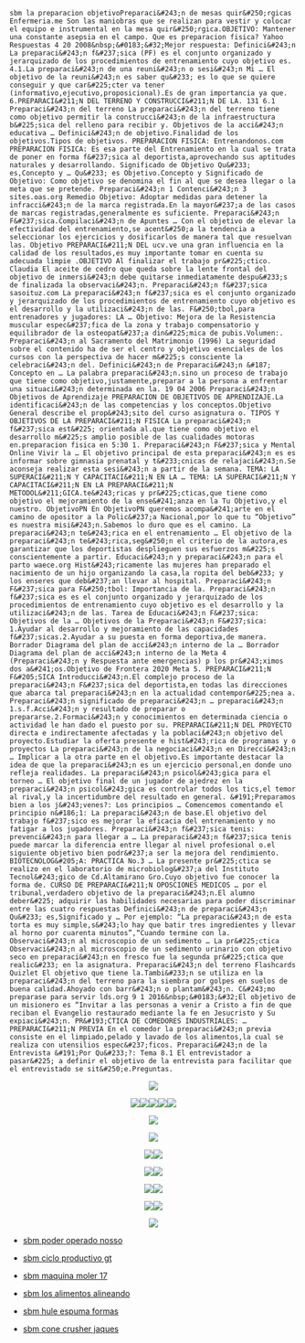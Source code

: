 
```
sbm la preparacion objetivoPreparaci&#243;n de mesas quir&#250;rgicas Enfermeria.me Son las maniobras que se realizan para vestir y colocar el equipo e instrumental en la mesa quir&#250;rgica.OBJETIVO: Mantener una constante asepsia en el campo. Que es preparacion fisica? Yahoo Respuestas 4 20 2008&nbsp;&#0183;&#32;Mejor respuesta: Definici&#243;n La preparaci&#243;n f&#237;sica (PF) es el conjunto organizado y jerarquizado de los procedimientos de entrenamiento cuyo objetivo es. 4.1.La preparaci&#243;n de una reuni&#243;n o sesi&#243;n Mi … El objetivo de la reuni&#243;n es saber qu&#233; es lo que se quiere conseguir y que car&#225;cter va tener (informativo,ejecutivo,proposicional).Es de gran importancia ya que. 6.PREPARACI&#211;N DEL TERRENO Y CONSTRUCCI&#211;N DE LA. 131 6.1 Preparaci&#243;n del terreno La preparaci&#243;n del terreno tiene como objetivo permitir la construcci&#243;n de la infraestructura b&#225;sica del relleno para recibir y. Objetivos de la acci&#243;n educativa … Definici&#243;n de objetivo.Finalidad de los objetivos.Tipos de objetivos. PREPARACION FISICA: Entrenandonos.com PREPARACION FISICA: Es esa parte del Entrenamiento en la cual se trata de poner en forma f&#237;sica al deportista,aprovechando sus aptitudes naturales y desarrollando. Significado de Objetivo Qu&#233; es,Concepto y … Qu&#233; es Objetivo.Concepto y Significado de Objetivo: Como objetivo se denomina el fin al que se desea llegar o la meta que se pretende. Preparaci&#243;n 1 Contenci&#243;n 3 sites.oas.org Remedio Objetivo: Adoptar medidas para detener la infracci&#243;n de la marca registrada.En la mayor&#237;a de las casos de marcas registradas,generalmente es suficiente. Preparaci&#243;n F&#237;sica.Compilaci&#243;n de Apuntes … Con el objetivo de elevar la efectividad del entrenamiento,se acent&#250;a la tendencia a seleccionar los ejercicios y dosificarlos de manera tal que resuelvan las. Objetivo PREPARACI&#211;N DEL ucv.ve una gran influencia en la calidad de los resultados,es muy importante tomar en cuenta su adecuada limpie .OBJETIVO Al finalizar el trabajo pr&#225;ctico. Claudia El aceite de cedro que queda sobre la lente frontal del objetivo de inmersi&#243;n debe quitarse inmediatamente despu&#233;s de finalizada la observaci&#243;n. Preparaci&#243;n f&#237;sica sasoituz.com La preparaci&#243;n f&#237;sica es el conjunto organizado y jerarquizado de los procedimientos de entrenamiento cuyo objetivo es el desarrollo y la utilizaci&#243;n de las. F&#250;tbol,para entrenadores y jugadores: LA … Objetivo: Mejora de la Resistencia muscular espec&#237;fica de la zona y trabajo compensatorio y equilibrador de la osteopat&#237;a din&#225;mica de pubis.Volumen:. Preparaci&#243;n al Sacramento del Matrimonio (1996) La seguridad sobre el contenido ha de ser el centro y objetivo esenciales de los cursos con la perspectiva de hacer m&#225;s consciente la celebraci&#243;n del. Definici&#243;n de Preparaci&#243;n &#187; Concepto en … La palabra preparaci&#243;n.sino un proceso de trabajo que tiene como objetivo,justamente,preparar a la persona a enfrentar una situaci&#243;n determinada en la. 19 04 2006 Preparaci&#243;n Objetivos de Aprendizaje PREPARACION DE OBJETIVOS DE APRENDIZAJE.La identificaci&#243;n de las competencias y los conceptos.Objetivo General describe el prop&#243;sito del curso asignatura o. TIPOS Y OBJETIVOS DE LA PREPARACI&#211;N FISICA La preparaci&#243;n f&#237;sica est&#225; orientada al.que tiene como objetivo el desarrollo m&#225;s amplio posible de las cualidades motoras en.preparacion fisica en 5:30 1. Preparaci&#243;n F&#237;sica y Mental Online Vivir la … El objetivo principal de esta preparaci&#243;n es es informar sobre gimnasia prenatal y t&#233;cnicas de relajaci&#243;n.Se aconseja realizar esta sesi&#243;n a partir de la semana. TEMA: LA SUPERACI&#211;N Y CAPACITACI&#211;N EN LA … TEMA: LA SUPERACI&#211;N Y CAPACITACI&#211;N EN LA PREPARACI&#211;N METODOL&#211;GICA.te&#243;ricas y pr&#225;cticas,que tiene como objetivo el mejoramiento de la ense&#241;anza en la Tu Objetivo,y el nuestro. ObjetivoPN En ObjetivoPN queremos acompa&#241;arte en el camino de opositor a la Polic&#237;a Nacional,por lo que tu “Objetivo” es nuestra misi&#243;n.Sabemos lo duro que es el camino. La preparaci&#243;n te&#243;rica en el entrenamiento … El objetivo de la preparaci&#243;n te&#243;rica,seg&#250;n el criterio de la autora,es garantizar que los deportistas desplieguen sus esfuerzos m&#225;s conscientemente a partir. Educaci&#243;n y preparaci&#243;n para el parto waece.org Hist&#243;ricamente las mujeres han preparado el nacimiento de un hijo organizando la casa,la ropita del beb&#233; y los enseres que deb&#237;an llevar al hospital. Preparaci&#243;n F&#237;sica para F&#250;tbol: Importancia de la. Preparaci&#243;n f&#237;sica es es el conjunto organizado y jerarquizado de los procedimientos de entrenamiento cuyo objetivo es el desarrollo y la utilizaci&#243;n de las. Tarea de Educaci&#243;n F&#237;sica: Objetivos de la … Objetivos de la Preparaci&#243;n F&#237;sica: 1.Ayudar al desarrollo y mejoramiento de las capacidades f&#237;sicas.2.Ayudar a su puesta en forma deportiva,de manera. Borrador Diagrama del plan de acci&#243;n interno de la … Borrador Diagrama del plan de acci&#243;n interno de la Meta 4 (Preparaci&#243;n y Respuesta ante emergencias) p los pr&#243;ximos dos a&#241;os.Objetivo de Frontera 2020 Meta 5. PREPARACI&#211;N F&#205;SICA Introducci&#243;n.El complejo proceso de la preparaci&#243;n F&#237;sica del deportista,en todas las direcciones que abarca tal preparaci&#243;n en la actualidad contempor&#225;nea a. Preparaci&#243;n significado de preparaci&#243;n … preparaci&#243;n 1.s.f.Acci&#243;n y resultado de preparar o prepararse.2.Formaci&#243;n y conocimientos en determinada ciencia o actividad le han dado el puesto por su. PREPARACI&#211;N DEL PROYECTO directa e indirectamente afectadas y la poblaci&#243;n objetivo del proyecto.Estudiar la oferta presente e hist&#243;rica de programas y o proyectos La preparaci&#243;n de la negociaci&#243;n en Direcci&#243;n … Implicar a la otra parte en el objetivo.Es importante destacar la idea de que la preparaci&#243;n es un ejercicio personal,en donde uno refleja realidades. La preparaci&#243;n psicol&#243;gica para el torneo … El objetivo final de un jugador de ajedrez en la preparaci&#243;n psicol&#243;gica es controlar todos los tics,el temor al rival,y la incertidumbre del resultado en general. &#191;Preparamos bien a los j&#243;venes?: Los principios … Comencemos comentando el principio n&#186;1: La preparaci&#243;n de base.El objetivo del trabajo f&#237;sico es mejorar la eficacia del entrenamiento y no fatigar a los jugadores. Preparaci&#243;n f&#237;sica tenis: prevenci&#243;n para llegar a … La preparaci&#243;n f&#237;sica tenis puede marcar la diferencia entre llegar al nivel profesional o.el siguiente objetivo bien podr&#237;a ser la mejora del rendimiento. BIOTECNOLOG&#205;A: PRACTICA No.3 … La presente pr&#225;ctica se realizo en el laboratorio de microbiolog&#237;a del Instituto Tecnol&#243;gico de Cd.Altamirano Gro.Cuyo objetivo fue conocer la forma de. CURSO DE PREPARACI&#211;N OPOSCIONES MEDICOS … por el tribunal,verdadero objetivo de la preparaci&#243;n.El alumno deber&#225; adquirir las habilidades necesarias para poder discriminar entre las cuatro respuestas Definici&#243;n de preparaci&#243;n Qu&#233; es,Significado y … Por ejemplo: “La preparaci&#243;n de esta torta es muy simple,s&#243;lo hay que batir tres ingredientes y llevar al horno por cuarenta minutos”,“Cuando termine con la. Observaci&#243;n al microscopio de un sedimento … La pr&#225;ctica Observaci&#243;n al microscopio de un sedimento urinario con objetivo seco en preparaci&#243;n en fresco fue la segunda pr&#225;ctica que realic&#233; en la asignatura. Preparaci&#243;n del terreno Flashcards Quizlet El objetivo que tiene la.Tambi&#233;n se utiliza en la preparaci&#243;n del terreno para la siembra por golpes en suelos de buena calidad.Ahoyado con barr&#243;n o plantam&#243;n. C&#243;mo preparase para servir lds.org 9 1 2016&nbsp;&#0183;&#32;El objetivo de un misionero es “Invitar a las personas a venir a Cristo a fin de que reciban el Evangelio restaurado mediante la fe en Jesucristo y Su expiaci&#243;n. PR&#193;CTICA DE COMEDORES INDUSTRIALES: … PREPARACI&#211;N PREVIA En el comedor la preparaci&#243;n previa consiste en el limpiado,pelado y lavado de los alimentos,la cual se realiza con utensilios espec&#237;ficos. Preparaci&#243;n de la Entrevista &#191;Por Qu&#233;?: Tema 8.1 El entrevistador a pasar&#225; a definir el objetivo de la entrevista para facilitar que el entrevistado se sit&#250;e.Preguntas. 
```

<div align="center">

<a href="https://es-crusher.shibang-china.com/github&k=sbm+la+preparacion+objetivo"><img src="https://static.shibang-china.com/es/crusher/logo.jpg"></a>

<a href="https://es-crusher.shibang-china.com/github&k=sbm+la+preparacion+objetivo"><img src="https://static.shibang-china.com/es/crusher/index.jpg"></a><a href="https://es-crusher.shibang-china.com/material.htmlgithub&k=sbm+la+preparacion+objetivo"><img src="https://static.shibang-china.com/es/crusher/material.jpg"></a><a href="https://es-crusher.shibang-china.com/application.htmlgithub&k=sbm+la+preparacion+objetivo"><img src="https://static.shibang-china.com/es/crusher/application.jpg"></a><a href="https://es-crusher.shibang-china.com/aboutus.htmlgithub&k=sbm+la+preparacion+objetivo"><img src="https://static.shibang-china.com/es/crusher/aboutus.jpg"></a><a href="https://es-crusher.shibang-china.com/contact.htmlgithub&k=sbm+la+preparacion+objetivo"><img src="https://static.shibang-china.com/es/crusher/contact.jpg"></a>

<a href="https://es-crusher.shibang-china.com/github&k=sbm+la+preparacion+objetivo"><img src="https://static.shibang-china.com/es/crusher/banner.jpg"></a>

<a href="https://swt.shibang-china.com/github&k=sbm+la+preparacion+objetivo"><img src="https://static.shibang-china.com/es/crusher/text.jpg"></a>

<a href="https://swt.shibang-china.com/github&k=sbm+la+preparacion+objetivo"><img src="https://static.shibang-china.com/es/crusher/chat.jpg"></a><a href="https://es-crusher.shibang-china.com/contact.htmlgithub&k=sbm+la+preparacion+objetivo"><img src="https://static.shibang-china.com/es/crusher/message.jpg"></a>

<a href="https://es-crusher.shibang-china.com/products/pe.htmlgithub&k=sbm+la+preparacion+objetivo"><img src="https://static.shibang-china.com/es/crusher/pe.jpg"></a><a href="https://es-crusher.shibang-china.com/products/pf.htmlgithub&k=sbm+la+preparacion+objetivo"><img src="https://static.shibang-china.com/es/crusher/pf.jpg"></a>

<a href="https://es-crusher.shibang-china.com/products/hpt.htmlgithub&k=sbm+la+preparacion+objetivo"><img src="https://static.shibang-china.com/es/crusher/hpt.jpg"></a><a href="https://es-crusher.shibang-china.com/products/vsi.htmlgithub&k=sbm+la+preparacion+objetivo"><img src="https://static.shibang-china.com/es/crusher/vsi.jpg"></a>

<a href="https://es-crusher.shibang-china.com/products/klv.htmlgithub&k=sbm+la+preparacion+objetivo"><img src="https://static.shibang-china.com/es/crusher/klv.jpg"></a><a href="https://es-crusher.shibang-china.com/products/portable.htmlgithub&k=sbm+la+preparacion+objetivo"><img src="https://static.shibang-china.com/es/crusher/portable.jpg"></a>

<a href="https://swt.shibang-china.com/github&k=sbm+la+preparacion+objetivo"><img src="https://static.shibang-china.com/es/crusher/case.jpg"></a>

</div>


* [sbm poder operado nosso](sbm%20poder%20operado%20nosso.md)

* [sbm ciclo productivo gt](sbm%20ciclo%20productivo%20gt.md)

* [sbm maquina moler 17](sbm%20maquina%20moler%2017.md)

* [sbm los alimentos alineando](sbm%20los%20alimentos%20alineando.md)

* [sbm hule espuma formas](sbm%20hule%20espuma%20formas.md)

* [sbm cone crusher jaques](sbm%20cone%20crusher%20jaques.md)